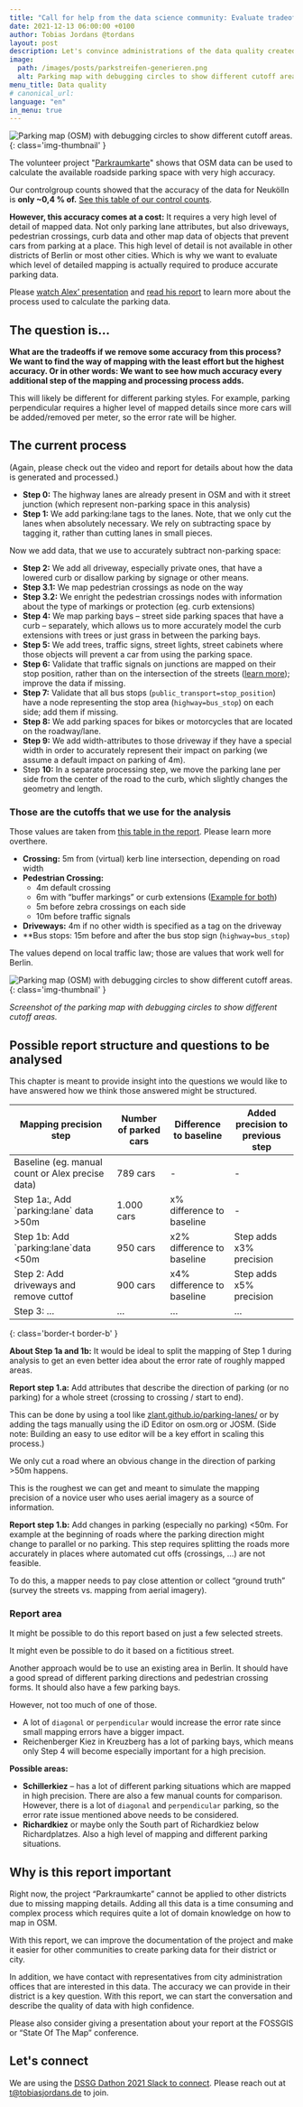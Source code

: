 ```yaml
---
title: "Call for help from the data science community: Evaluate tradeoffs in data quality for mapping parking data in OSM"
date: 2021-12-13 06:00:00 +0100
author: Tobias Jordans @tordans
layout: post
description: Let's convince administrations of the data quality created by the OSM community.
image:
  path: /images/posts/parkstreifen-generieren.png
  alt: Parking map with debugging circles to show different cutoff areas.
menu_title: Data quality
# canonical_url:
language: "en"
in_menu: true
---
```


![Parking map (OSM) with debugging circles to show different cutoff areas.](../images/posts/parkstreifen-generieren.png){: class='img-thumbnail' }

The volunteer project "[Parkraumkarte](https://supaplexosm.github.io/strassenraumkarte-neukoelln/?map=parkingmap#17/52.47379/13.44164)" shows that OSM data can be used to calculate the available roadside parking space with very high accuracy.

Our controlgroup counts showed that the accuracy of the data for Neukölln is **only ~0,4 % of.** [See this table of our control counts](https://supaplexosm.github.io/strassenraumkarte-neukoelln/parkraumkarte/report#anhang-b-vergleich-interpolierter-und-gez%C3%A4hlter-stellpl%C3%A4tze-stra%C3%9Fenparken).

**However, this accuracy comes at a cost:** It requires a very high level of detail of mapped data. Not only parking lane attributes, but also driveways, pedestrian crossings, curb data and other map data of objects that prevent cars from parking at a place. This high level of detail is not available in other districts of Berlin or most other cities. Which is why we want to evaluate which level of detailed mapping is actually required to produce accurate parking data.

Please [watch Alex’ presentation](https://supaplexosm.github.io/strassenraumkarte-neukoelln/posts/2021-06-08-vortrag-fossgis) and [read his report](https://supaplexosm.github.io/strassenraumkarte-neukoelln/parkraumkarte/report) to learn more about the process used to calculate the parking data.

## The question is…

**What are the tradeoffs if we remove some accuracy from this process? We want to find the way of mapping with the least effort but the highest accuracy. Or in other words: We want to see how much accuracy every additional step of the mapping and processing process adds.**

This will likely be different for different parking styles. For example, parking perpendicular requires a higher level of mapped details since more cars will be added/removed per meter, so the error rate will be higher.

## The current process

(Again, please check out the video and report for details about how the data is generated and processed.)

- **Step 0:** The highway lanes are already present in OSM and with it street junction (which represent non-parking space in this analysis)
- **Step 1:** We add parking:lane tags to the lanes. Note, that we only cut the lanes when absolutely necessary. We rely on subtracting space by tagging it, rather than cutting lanes in small pieces.

Now we add data, that we use to accurately subtract non-parking space:

- **Step 2:** We add all driveway, especially private ones, that have a lowered curb or disallow parking by signage or other means.
- **Step 3.1:** We map pedestrian crossings as node on the way
- **Step 3.2:** We enright the pedestrian crossings nodes with information about the type of markings or protection (eg. curb extensions)
- **Step 4:** We map parking bays – street side parking spaces that have a curb – separately, which allows us to more accurately model the curb extensions with trees or just grass in between the parking bays.
- **Step 5:** We add trees, traffic signs, street lights, street cabinets where those objects will prevent a car from using the parking space.
- **Step 6:** Validate that traffic signals on junctions are mapped on their stop position, rather than on the intersection of the streets ([learn more](https://wiki.openstreetmap.org/wiki/DE:Tag:highway%3Dtraffic_signals)); improve the data if missing.
- **Step 7:** Validate that all bus stops (`public_transport=stop_position`) have a node representing the stop area (`highway=bus_stop`) on each side; add them if missing.
- **Step 8:** We add parking spaces for bikes or motorcycles that are located on the roadway/lane.
- **Step 9:** We add width-attributes to those driveway if they have a special width in order to accurately represent their impact on parking (we assume a default impact on parking of 4m).
- Step **10:** In a separate processing step, we move the parking lane per side from the center of the road to the curb, which slightly changes the geometry and length.

### Those are the cutoffs that we use for the analysis

Those values are taken from [this table in the report](https://supaplexosm.github.io/strassenraumkarte-neukoelln/parkraumkarte/report#24-datenverarbeitung-zur-modellierung-des-stra%C3%9Fenparkens). Please learn more overthere.

- **Crossing:** 5m from (virtual) kerb line intersection, depending on road width
- **Pedestrian Crossing:**
  - 4m default crossing
  - 6m with “buffer markings” or curb extensions ([Example for both](https://supaplexosm.github.io/strassenraumkarte-neukoelln/?map=micromap#20/52.48057/13.43204))
  - 5m before zebra crossings on each side
  - 10m before traffic signals
- **Driveways:** 4m if no other width is specified as a tag on the driveway
- **Bus stops: 15m before and after the bus stop sign (`highway=bus_stop`)

The values depend on local traffic law; those are values that work well for Berlin.

![Parking map (OSM) with debugging circles to show different cutoff areas.](../images/posts/parkstreifen-generieren.png){: class='img-thumbnail' }

_Screenshot of the parking map with debugging circles to show different cutoff areas._

## Possible report structure and questions to be analysed

This chapter is meant to provide insight into the questions we would like to have answered how we think those answered might be structured.

| Mapping precision step                           | Number of parked cars | Difference to baseline     | Added precision to previous step |
| ------------------------------------------------ | --------------------- | -------------------------- | -------------------------------- |
| Baseline (eg. manual count or Alex precise data) | 789 cars              | \-                         | \-                               |
| Step 1a:, Add \`parking:lane\` data >50m         | 1.000 cars            | x% difference to baseline  | \-                               |
| Step 1b: Add \`parking:lane\`data <50m           | 950 cars              | x2% difference to baseline | Step adds x3% precision          |
| Step 2: Add driveways and remove cuttof          | 900 cars              | x4% difference to baseline | Step adds x5% precision          |
| Step 3: …                                        | …                     | …                          | …                                |
{: class='border-t border-b' }

**About Step 1a and 1b:** It would be ideal to split the mapping of Step 1 during analysis to get an even better idea about the error rate of roughly mapped areas.

**Report step 1.a:** Add attributes that describe the direction of parking (or no parking) for a whole street (crossing to crossing / start to end).

This can be done by using a tool like [zlant.github.io/parking-lanes/](https://zlant.github.io/parking-lanes/#17/52.47906/13.42876) or by adding the tags manually using the iD Editor on osm.org or JOSM. (Side note: Building an easy to use editor will be a key effort in scaling this process.)

We only cut a road where an obvious change in the direction of parking >50m happens.

This is the roughest we can get and meant to simulate the mapping precision of a novice user who uses aerial imagery as a source of information.

**Report step 1.b:** Add changes in parking (especially no parking) <50m. For example at the beginning of roads where the parking direction might change to parallel or no parking. This step requires splitting the roads more accurately in places where automated cut offs (crossings, …) are not feasible.

To do this, a mapper needs to pay close attention or collect “ground truth” (survey the streets vs. mapping from aerial imagery).

### Report area

It might be possible to do this report based on just a few selected streets.

It might even be possible to do it based on a fictitious street.

Another approach would be to use an existing area in Berlin. It should have a good spread of different parking directions and pedestrian crossing forms. It should also have a few parking bays.

However, not too much of one of those.
- A lot of `diagonal` or `perpendicular` would increase the error rate since small mapping errors have a bigger impact.
- Reichenberger Kiez in Kreuzberg has a lot of parking bays, which means only Step 4 will become especially important for a high precision.

**Possible areas:**

- **Schillerkiez** – has a lot of different parking situations which are mapped in high precision. There are also a few manual counts for comparison. However, there is a lot of `diagonal` and `perpendicular` parking, so the error rate issue mentioned above needs to be considered.
- **Richardkiez** or maybe only the South part of Richardkiez below Richardplatzes. Also a high level of mapping and different parking situations.

## Why is this report important

Right now, the project “Parkraumkarte” cannot be applied to other districts due to missing mapping details. Adding all this data is a time consuming and complex process which requires quite a lot of domain knowledge on how to map in OSM.

With this report, we can improve the documentation of the project and make it easier for other communities to create parking data for their district or city.

In addition, we have contact with representatives from city administration offices that are interested in this data. The accuracy we can provide in their district is a key question. With this report, we can start the conversation and describe the quality of data with high confidence.

Please also consider giving a presentation about your report at the FOSSGIS or “State Of The Map” conference.

## Let's connect

We are using the [DSSG Dathon 2021 Slack to connect](https://dssgdatathon2021.slack.com/archives/C02KRJGTFGF). Please reach out at [t@tobiasjordans.de](mailto:t@tobiasjordans.de) to join.
